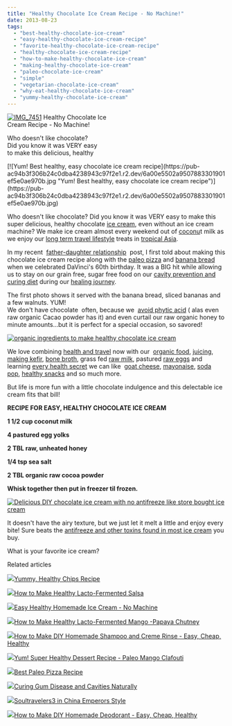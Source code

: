 ```yaml
---
title: "Healthy Chocolate Ice Cream Recipe - No Machine!"
date: 2013-08-23
tags: 
  - "best-healthy-chocolate-ice-cream"
  - "easy-healthy-chocolate-ice-cream-recipe"
  - "favorite-healthy-chocolate-ice-cream-recipe"
  - "healthy-chocolate-ice-cream-recipe"
  - "how-to-make-healthy-chocolate-ice-cream"
  - "making-healthy-chocolate-ice-cream"
  - "paleo-chocolate-ice-cream"
  - "simple"
  - "vegetarian-chocolate-ice-cream"
  - "why-eat-healthy-chocolate-ice-cream"
  - "yummy-healthy-chocolate-ice-cream"
---
```


[![IMG_7451](https://pub-ac94b3f306b24c0dba4238943c97f2e1.r2.dev/6a00e5502a9507883301901ef5e067970b.jpg "IMG_7451")](https://pub-ac94b3f306b24c0dba4238943c97f2e1.r2.dev/6a00e5502a9507883301901ef5e067970b.jpg) Healthy Chocolate Ice  
Cream Recipe - No Machine!  
  
Who doesn't like chocolate?  
Did you know it was VERY easy  
to make this delicious, healthy

<!--more--> [![Yum! Best healthy, easy chocolate ice cream recipe](https://pub-ac94b3f306b24c0dba4238943c97f2e1.r2.dev/6a00e5502a9507883301901ef5e0ae970b.jpg "Yum! Best healthy, easy chocolate ice cream recipe")](https://pub-ac94b3f306b24c0dba4238943c97f2e1.r2.dev/6a00e5502a9507883301901ef5e0ae970b.jpg)  
  
  
Who doesn't like chocolate? Did you know it was VERY easy to make this super delicious, healthy chocolate [ice cream](http://soultravelers3new.local/2013/05/easy-healthy-homemade-ice-cream-no-machine-.html "easy healthy ice cream recipe"), even without an ice cream machine? We make ice cream almost every weekend out of [coconu](http://soultravelers3new.local/2012/08/-superfood-healthy-coconut-tropical-nourishing-tradition-in-asia.html "coconut super food")t milk as we enjoy our [long term travel lifestyle](http://soultravelers3new.local/2013/07/long-term-family-travel-most-important-item.html "long term travel lifestyle") treats in [tropical Asia](http://soultravelers3new.local/2013/02/escaping-winter-in-tropical-asia.html "tropical Asia").  
  
In my recent  [father-daughter relationship](http://soultravelers3new.local/2013/06/-father-daughter-relationships.html "father- daughter relationship ")  post, I first told about making this chocolate ice cream recipe along with the [paleo pizza](http://soultravelers3new.local/2013/07/best-paleo-pizza-recipe.html "paleo pizza") and [banana bread](http://soultravelers3new.local/2013/08/healthy-banana-bread-recipe-paleogapsgluten-free.html "healthy banana bread recipe gluten free paleo Gaps") when we celebrated DaVinci's 60th birthday. It was a BIG hit while allowing us to stay on our grain free, sugar free food on our [cavity prevention and curing diet](http://soultravelers3new.local/2013/03/curing-gum-disease-and-cavities-naturally.html "how to cure cavities and gum disease") during our [healing journey](http://soultravelers3new.local/2013/07/healing-journey-and-blessings.html "healing journey").   
  
The first photo shows it served with the banana bread, sliced bananas and a few walnuts. YUM!  
We don't have chocolate  often, because we  [avoid phytic acid](http://www.westonaprice.org/food-features/living-with-phytic-acid "avoid phytic acid") ( alas even raw organic Cacao powder has it) and even curtail our raw organic honey to minute amounts...but it is perfect for a special occasion, so savored!  
  
[![organic ingredients to make healthy chocolate ice cream](https://pub-ac94b3f306b24c0dba4238943c97f2e1.r2.dev/6a00e5502a950788330192acb4dfb4970d.jpg "organic ingredients to make healthy chocolate ice cream")](https://pub-ac94b3f306b24c0dba4238943c97f2e1.r2.dev/6a00e5502a950788330192acb4dfb4970d.jpg)  
  
We love combining [health and travel](http://soultravelers3new.local/health-and-travel/ "health and travel") now with our  [organic food](http://soultravelers3new.local/2012/04/health-organic-raw-foods-and-travel.html "organic food"), [juicing](http://soultravelers3new.local/2012/10/juicing-and-health.html "juicing and health"), [making kefir](http://soultravelers3new.local/2012/07/-how-to-make-kefir-easy-goats-milk-or-coconut-milk.html "making kefir"), [bone broth](http://soultravelers3new.local/2012/10/how-to-make-nourishing-bone-broth-recipes-to-heal.html "bone broth"), grass fed [raw milk](http://soultravelers3new.local/2013/04/raw-milk-fast-and-cure.html "raw milk"), pastured [raw eggs](http://soultravelers3new.local/2013/01/raw-eggs-healthy-or-not.html "raw eggs") and learning [every health secret](http://soultravelers3new.local/2011/09/travel-health-secrets-for-long-term-digital-nomads.html "travel health secrets") we can like  [goat cheese](http://soultravelers3new.local/2013/02/how-to-make-diy-goat-cheese-with-kefir.html "goat cheese"), [mayonaise](http://soultravelers3new.local/2013/02/how-to-make-homemade-lacto-fermented-mayonnaise.html "fermented mayo"), [soda pop](http://soultravelers3new.local/2012/09/how-to-make-healthy-soda-pop-even-a-kid-can-do-it-.html "soda pop healthy"), [healthy snacks](http://soultravelers3new.local/2012/07/healthy-snacks-for-kids.html "healthy snacks for kids") and so much more.  
  
But life is more fun with a little chocolate indulgence and this delectable ice cream fits that bill!  
  
**RECIPE FOR EASY, HEALTHY CHOCOLATE ICE CREAM**  
  
  
**1 1/2 cup coconut milk**  
  
**4 pastured egg yolks**  
  
**2 TBL raw, unheated honey**  
  
**1/4 tsp sea salt**  
  
**2 TBL organic raw cocoa powder**  
  
  
**Whisk together then put in freezer til frozen.**  
  
  
[![Delicious DIY chocolate ice cream with no antifreeze like store bought ice cream](https://pub-ac94b3f306b24c0dba4238943c97f2e1.r2.dev/6a00e5502a95078833019104ebd48a970c.jpg "Delicious DIY chocolate ice cream with no antifreeze like store bought ice cream")](https://pub-ac94b3f306b24c0dba4238943c97f2e1.r2.dev/6a00e5502a95078833019104ebd48a970c.jpg)  
  
It doesn't have the airy texture, but we just let it melt a little and enjoy every bite! Sure beats the [antifreeze and other toxins found in most ice cream](http://www.thehealthyhomeeconomist.com/antifreeze-in-your-ice-cream-2/ "antifreeze in ice cream") you buy.  
  
What is your favorite ice cream?  
  
  

Related articles

[![](http://i.zemanta.com/176188966_80_80.jpg)](http://soultravelers3new.local/2013/06/yummy-healthy-chips-recipe.html)[Yummy, Healthy Chips Recipe](http://soultravelers3new.local/2013/06/yummy-healthy-chips-recipe.html)

[![](http://i.zemanta.com/113883274_80_80.jpg)](http://soultravelers3new.local/2012/09/how-to-make-healthy-lacto-fermented-salsa.html)[How to Make Healthy Lacto-Fermented Salsa](http://soultravelers3new.local/2012/09/how-to-make-healthy-lacto-fermented-salsa.html)

[![](http://i.zemanta.com/165167156_80_80.jpg)](http://soultravelers3new.local/2013/05/easy-healthy-homemade-ice-cream-no-machine-.html)[Easy Healthy Homemade Ice Cream - No Machine](http://soultravelers3new.local/2013/05/easy-healthy-homemade-ice-cream-no-machine-.html)

[![](http://i.zemanta.com/107961277_80_80.jpg)](http://soultravelers3new.local/2012/08/how-to-make-healthy-lacto-fermented-mango-papaya-chutney.html)[How to Make Healthy Lacto-Fermented Mango -Papaya Chutney](http://soultravelers3new.local/2012/08/how-to-make-healthy-lacto-fermented-mango-papaya-chutney.html)

[![](http://i.zemanta.com/114817233_80_80.jpg)](http://soultravelers3new.local/2012/09/how-to-make-diy-homemade-shampoo-and-creme-rinse-easy-cheap-healthy.html)[How to Make DIY Homemade Shampoo and Creme Rinse - Easy, Cheap, Healthy](http://soultravelers3new.local/2012/09/how-to-make-diy-homemade-shampoo-and-creme-rinse-easy-cheap-healthy.html)

[![](http://i.zemanta.com/188106839_80_80.jpg)](http://soultravelers3new.local/2013/07/yum-super-healthy-dessert-recipe-paleo-mango-clafouti.html)[Yum! Super Healthy Dessert Recipe - Paleo Mango Clafouti](http://soultravelers3new.local/2013/07/yum-super-healthy-dessert-recipe-paleo-mango-clafouti.html)

[![](http://i.zemanta.com/184236160_80_80.jpg)](http://soultravelers3new.local/2013/07/best-paleo-pizza-recipe.html)[Best Paleo Pizza Recipe](http://soultravelers3new.local/2013/07/best-paleo-pizza-recipe.html)

[![](http://i.zemanta.com/154024597_80_80.jpg)](http://soultravelers3new.local/2013/03/curing-gum-disease-and-cavities-naturally.html)[Curing Gum Disease and Cavities Naturally](http://soultravelers3new.local/2013/03/curing-gum-disease-and-cavities-naturally.html)

[![](http://i.zemanta.com/130189927_80_80.jpg)](http://soultravelers3new.local/2012/12/soultravelers3-in-china-emperors-style.html)[Soultravelers3 in China Emperors Style](http://soultravelers3new.local/2012/12/soultravelers3-in-china-emperors-style.html)

[![](http://i.zemanta.com/109813796_80_80.jpg)](http://soultravelers3new.local/2012/09/how-to-make-diy-homemade-deodorant-easy-cheap-healthy.html)[How to Make DIY Homemade Deodorant - Easy, Cheap, Healthy](http://soultravelers3new.local/2012/09/how-to-make-diy-homemade-deodorant-easy-cheap-healthy.html)
